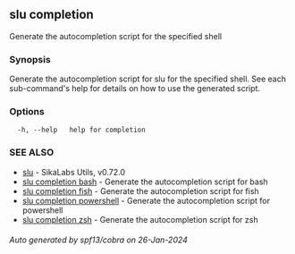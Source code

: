 ## slu completion

Generate the autocompletion script for the specified shell

### Synopsis

Generate the autocompletion script for slu for the specified shell.
See each sub-command's help for details on how to use the generated script.


### Options

```
  -h, --help   help for completion
```

### SEE ALSO

* [slu](slu.md)	 - SikaLabs Utils, v0.72.0
* [slu completion bash](slu_completion_bash.md)	 - Generate the autocompletion script for bash
* [slu completion fish](slu_completion_fish.md)	 - Generate the autocompletion script for fish
* [slu completion powershell](slu_completion_powershell.md)	 - Generate the autocompletion script for powershell
* [slu completion zsh](slu_completion_zsh.md)	 - Generate the autocompletion script for zsh

###### Auto generated by spf13/cobra on 26-Jan-2024
